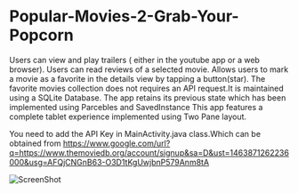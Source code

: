 # Popular-Movies-2-Grab-Your-Popcorn

Users can view and play trailers ( either in the youtube app or a web browser).
Users can read reviews of a selected movie.
Allows users to mark a movie as a favorite in the details view by tapping a button(star). The favorite movies collection does not requires an API request.It is maintained using a SQLite Database.
The app retains its previous state which has been implemented using Parcebles and SavedInstance
This app features a complete tablet experience implemented using Two Pane layout.

You need to add the API Key in MainActivity.java class.Which can be obtained from https://www.google.com/url?q=https://www.themoviedb.org/account/signup&sa=D&ust=1463871262236000&usg=AFQjCNGnB63-O3D1tKgUwjbnP579Anm8tA


![ScreenShot](https://raw.github.com/surbhitrao/Popular-Movies-2-Grab-Your-Popcorn-/master//app/src/main/res/drawable/screener_20160522(03-09-42).png)

  
